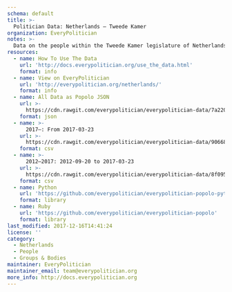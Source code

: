 ```yaml
---
schema: default
title: >-
  Politician Data: Netherlands — Tweede Kamer
organization: EveryPolitician
notes: >-
  Data on the people within the Tweede Kamer legislature of Netherlands.
resources:
  - name: How To Use The Data
    url: 'http://docs.everypolitician.org/use_the_data.html'
    format: info
  - name: View on EveryPolitician
    url: 'http://everypolitician.org/netherlands/'
    format: info
  - name: All Data as Popolo JSON
    url: >-
      https://cdn.rawgit.com/everypolitician/everypolitician-data/7a220774a23125eef8407d65d050626cb575a3fc/data/Netherlands/House_of_Representatives/ep-popolo-v1.0.json
    format: json
  - name: >-
      2017–: From 2017-03-23
    url: >-
      https://cdn.rawgit.com/everypolitician/everypolitician-data/90668e998eb5bff60b9d02e81b5e74cb2f64e5a8/data/Netherlands/House_of_Representatives/term-2017.csv
    format: csv
  - name: >-
      2012–2017: 2012-09-20 to 2017-03-23
    url: >-
      https://cdn.rawgit.com/everypolitician/everypolitician-data/8f095143a040e035163a0ffb8d9ee469ec5d7fbb/data/Netherlands/House_of_Representatives/term-2012.csv
    format: csv
  - name: Python
    url: 'https://github.com/everypolitician/everypolitician-popolo-python'
    format: library
  - name: Ruby
    url: 'https://github.com/everypolitician/everypolitician-popolo'
    format: library
last_modified: 2017-12-16T14:41:24
license: ''
category:
  - Netherlands
  - People
  - Groups & Bodies
maintainer: EveryPolitician
maintainer_email: team@everypolitician.org
more_info: http://docs.everypolitician.org
---
```

